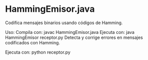 # HammingEmisor.java
Codifica mensajes binarios usando códigos de Hamming.

Uso:
Compila con:
javac HammingEmisor.java
Ejecuta con:
java HammingEmisor
receptor.py
Detecta y corrige errores en mensajes codificados con Hamming.

Ejecuta con:
python receptor.py
